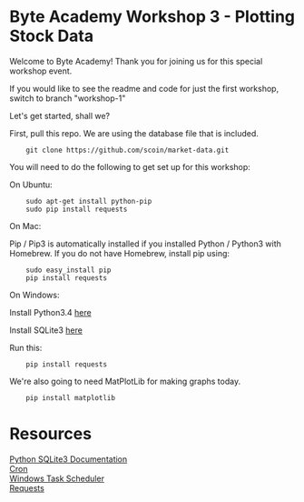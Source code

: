 Byte Academy Workshop 3 - Plotting Stock Data
=======================================================

Welcome to Byte Academy! Thank you for joining us for this special workshop event.

If you would like to see the readme and code for just the first workshop, switch to branch "workshop-1"

Let's get started, shall we?

First, pull this repo. We are using the database file that is included.

		git clone https://github.com/scoin/market-data.git

You will need to do the following to get set up for this workshop:

On Ubuntu:

		sudo apt-get install python-pip
		sudo pip install requests

On Mac:

Pip / Pip3 is automatically installed if you installed Python / Python3 with Homebrew. If you do not have Homebrew, install pip using:

		sudo easy_install pip
		pip install requests

On Windows:

Install Python3.4 [here](https://www.python.org/downloads/windows/)

Install SQLite3 [here](http://www.sqlite.org/2014/sqlite-shell-win32-x86-3080702.zip)

Run this:

		pip install requests

We're also going to need MatPlotLib for making graphs today.

		pip install matplotlib


Resources
==========
[Python SQLite3 Documentation](https://docs.python.org/3.4/library/sqlite3.html)  
[Cron](http://benr75.com/pages/using_crontab_mac_os_x_unix_linux)  
[Windows Task Scheduler](http://stackoverflow.com/a/5314695)  
[Requests](http://docs.python-requests.org/en/latest/)  
